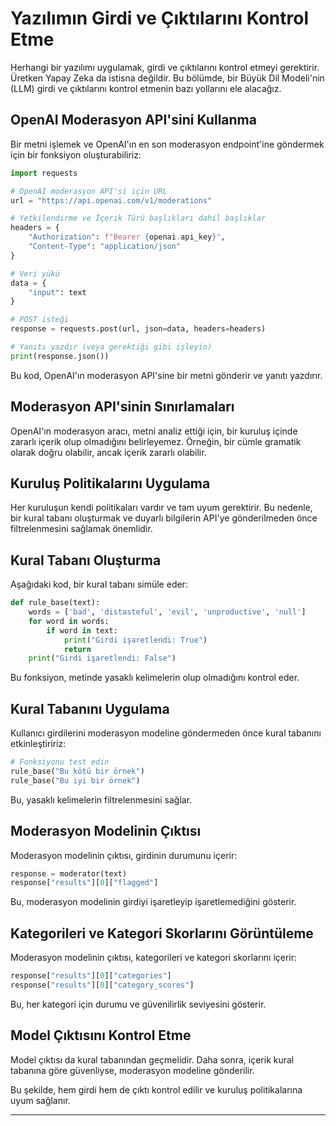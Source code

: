 # Yazılımın Girdi ve Çıktılarını Kontrol Etme

Herhangi bir yazılımı uygulamak, girdi ve çıktılarını kontrol etmeyi gerektirir. Üretken Yapay Zeka da istisna değildir. Bu bölümde, bir Büyük Dil Modeli'nin (LLM) girdi ve çıktılarını kontrol etmenin bazı yollarını ele alacağız.

## OpenAI Moderasyon API'sini Kullanma

Bir metni işlemek ve OpenAI'ın en son moderasyon endpoint'ine göndermek için bir fonksiyon oluşturabiliriz:
```python
import requests

# OpenAI moderasyon API'si için URL
url = "https://api.openai.com/v1/moderations"

# Yetkilendirme ve İçerik Türü başlıkları dahil başlıklar
headers = {
    "Authorization": f"Bearer {openai.api_key}",
    "Content-Type": "application/json"
}

# Veri yükü
data = {
    "input": text
}

# POST isteği
response = requests.post(url, json=data, headers=headers)

# Yanıtı yazdır (veya gerektiği gibi işleyin)
print(response.json())
```
Bu kod, OpenAI'ın moderasyon API'sine bir metni gönderir ve yanıtı yazdırır.

## Moderasyon API'sinin Sınırlamaları

OpenAI'ın moderasyon aracı, metni analiz ettiği için, bir kuruluş içinde zararlı içerik olup olmadığını belirleyemez. Örneğin, bir cümle gramatik olarak doğru olabilir, ancak içerik zararlı olabilir.

## Kuruluş Politikalarını Uygulama

Her kuruluşun kendi politikaları vardır ve tam uyum gerektirir. Bu nedenle, bir kural tabanı oluşturmak ve duyarlı bilgilerin API'ye gönderilmeden önce filtrelenmesini sağlamak önemlidir.

## Kural Tabanı Oluşturma

Aşağıdaki kod, bir kural tabanı simüle eder:
```python
def rule_base(text):
    words = ['bad', 'distasteful', 'evil', 'unproductive', 'null']
    for word in words:
        if word in text:
            print("Girdi işaretlendi: True")
            return
    print("Girdi işaretlendi: False")
```
Bu fonksiyon, metinde yasaklı kelimelerin olup olmadığını kontrol eder.

## Kural Tabanını Uygulama

Kullanıcı girdilerini moderasyon modeline göndermeden önce kural tabanını etkinleştiririz:
```python
# Fonksiyonu test edin
rule_base("Bu kötü bir örnek")
rule_base("Bu iyi bir örnek")
```
Bu, yasaklı kelimelerin filtrelenmesini sağlar.

## Moderasyon Modelinin Çıktısı

Moderasyon modelinin çıktısı, girdinin durumunu içerir:
```python
response = moderator(text)
response["results"][0]["flagged"]
```
Bu, moderasyon modelinin girdiyi işaretleyip işaretlemediğini gösterir.

## Kategorileri ve Kategori Skorlarını Görüntüleme

Moderasyon modelinin çıktısı, kategorileri ve kategori skorlarını içerir:
```python
response["results"][0]["categories"]
response["results"][0]["category_scores"]
```
Bu, her kategori için durumu ve güvenilirlik seviyesini gösterir.

## Model Çıktısını Kontrol Etme

Model çıktısı da kural tabanından geçmelidir. Daha sonra, içerik kural tabanına göre güvenliyse, moderasyon modeline gönderilir.

Bu şekilde, hem girdi hem de çıktı kontrol edilir ve kuruluş politikalarına uyum sağlanır.

---

